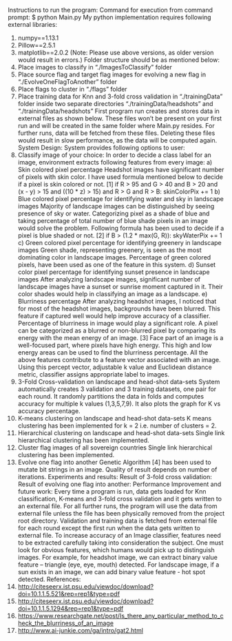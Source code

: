 
Instructions to run the program:
Command for execution from command prompt:
$ python Main.py
My python implementation requires following external libraries:
1. numpy==1.13.1
2. Pillow==2.5.1
3. matplotlib==2.0.2
(Note: Please use above versions, as older version would result in errors.)
Folder structure should be as mentioned below:
1. Place images to classify in “./ImagesToClassify” folder
2. Place source flag and target flag images for evolving a new flag in “./EvolveOneFlagToAnother” folder
3. Place flags to cluster in “./flags” folder
4. Place training data for Knn and 3-fold cross validation in “./trainingData” folder inside two separate directories “./trainingData/headshots” and “./trainingData/headshots”
First program run creates and stores data in external files as shown below. These files won’t be present on your first run and will be created in the same folder where Main.py resides. For further runs, data will be fetched from these files. Deleting these files would result in slow performance, as the data will be computed again.
System Design:
System provides following options to user:
1. Classify image of your choice:
In order to decide a class label for an image, environment extracts following features from every image:
a) Skin colored pixel percentage
Headshot images have significant number of pixels with skin color. I have used formula mentioned below to decide if a pixel is skin colored or not. [1]
if R > 95 and G > 40 and B > 20 and (x - y) > 15 and ((10 * z) > 15) and R > G and R > B: skinColorPix += 1
b) Blue colored pixel percentage for identifying water and sky in landscape images
Majority of landscape images can be distinguished by seeing presence of sky or water. Categorizing pixel as a shade of blue and taking percentage of total number of blue shade pixels in an image would solve the problem. Following formula has been used to decide if a pixel is blue shaded or not. [2]
if B > (1.2 * max(G, R)): skyWaterPix += 1
c) Green colored pixel percentage for identifying greenery in landscape images
Green shade, representing greenery, is seen as the most dominating color in landscape images. Percentage of green colored pixels, have been used as one of the feature in this system.
d) Sunset color pixel percentage for identifying sunset presence in landscape images
After analyzing landscape images, significant number of landscape images have a sunset or sunrise moment captured in it. Their color shades would help in classifying an image as a landscape.
e) Blurriness percentage
After analyzing headshot images, I noticed that for most of the headshot images, backgrounds have been blurred. This feature if captured well would help improve accuracy of a classifier. Percentage of blurriness in image would play a significant role.
A pixel can be categorized as a blurred or non-blurred pixel by comparing its energy with the mean energy of an image. [3] Face part of an image is a well-focused part, where pixels have high energy. This high and low energy areas can be used to find the blurriness percentage.
All the above features contribute to a feature vector associated with an image. Using this percept vector, adjustable k value and Euclidean distance metric, classifier assigns appropriate label to images.
2. 3-Fold Cross-validation on landscape and head-shot data-sets
System automatically creates 3 validation and 3 training datasets, one pair for each round. It randomly partitions the data in folds and computes accuracy for multiple k values (1,3,5,7,9). It also plots the graph for K vs accuracy percentage.
3. K-means clustering on landscape and head-shot data-sets
K means clustering has been implemented for k = 2 i.e. number of clusters = 2.
4. Hierarchical clustering on landscape and head-shot data-sets
Single link hierarchical clustering has been implemented.
5. Cluster flag images of all sovereign countries
Single link hierarchical clustering has been implemented.
6. Evolve one flag into another
Genetic Algorithm [4] has been used to mutate bit strings in an image. Quality of result depends on number of iterations.
Experiments and results:
Result of 3-fold cross validation:
Result of evolving one flag into another:
Performance Improvement and future work:
Every time a program is run, data gets loaded for Knn classification, K-means and 3-fold cross validation and it gets written to an external file. For all further runs, the program will use the data from external file unless the file has been physically removed from the project root directory. Validation and training data is fetched from external file for each round except the first run when the data gets written to external file.
To increase accuracy of an Image classifier, features need to be extracted carefully taking into consideration the subject. One must look for obvious features, which humans would pick up to distinguish images. For example, for headshot image, we can extract binary value feature – triangle (eye, eye, mouth) detected. For landscape image, if a sun exists in an image, we can add binary value feature - hot spot detected.
References:
1. http://citeseerx.ist.psu.edu/viewdoc/download?doi=10.1.1.5.521&rep=rep1&type=pdf
2. http://citeseerx.ist.psu.edu/viewdoc/download?doi=10.1.1.5.1294&rep=rep1&type=pdf
3. https://www.researchgate.net/post/Is_there_any_particular_method_to_check_the_blurriness_of_an_image
4. http://www.ai-junkie.com/ga/intro/gat2.html
